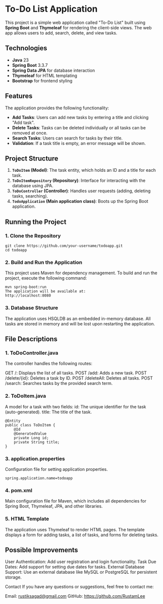 # To-Do List Application

This project is a simple web application called "To-Do List" built using **Spring Boot** and **Thymeleaf** for rendering the client-side views. The web app allows users to add, search, delete, and view tasks.

## Technologies

- **Java** 23
- **Spring Boot** 3.3.7
- **Spring Data JPA** for database interaction
- **Thymeleaf** for HTML templating
- **Bootstrap** for frontend styling

## Features

The application provides the following functionality:

- **Add Tasks**: Users can add new tasks by entering a title and clicking "Add task".
- **Delete Tasks**: Tasks can be deleted individually or all tasks can be removed at once.
- **Search Tasks**: Users can search for tasks by their title.
- **Validation**: If a task title is empty, an error message will be shown.

## Project Structure

1. **`ToDoItem` (Model)**: The task entity, which holds an ID and a title for each task.
2. **`ToDoItemRepository` (Repository)**: Interface for interacting with the database using JPA.
3. **`ToDoController` (Controller)**: Handles user requests (adding, deleting tasks, searching).
4. **`TodoApplication` (Main application class)**: Boots up the Spring Boot application.

## Running the Project

### 1. Clone the Repository

```
git clone https://github.com/your-username/todoapp.git
cd todoapp
```
### 2. Build and Run the Application
This project uses Maven for dependency management. To build and run the project, execute the following command:
```
mvn spring-boot:run
The application will be available at:
http://localhost:8080
```
### 3. Database Structure
The application uses HSQLDB as an embedded in-memory database. All tasks are stored in memory and will be lost upon restarting the application.

## File Descriptions
### 1. ToDoController.java
The controller handles the following routes:

GET /: Displays the list of all tasks.
POST /add: Adds a new task.
POST /delete/{id}: Deletes a task by ID.
POST /deleteAll: Deletes all tasks.
POST /search: Searches tasks by the provided search term.
### 2. ToDoItem.java
A model for a task with two fields:
id: The unique identifier for the task (auto-generated).
title: The title of the task.
```
@Entity
public class ToDoItem {
    @Id
    @GeneratedValue
    private Long id;
    private String title;
}
```
### 3. application.properties
Configuration file for setting application properties.
```
spring.application.name=todoapp
```
### 4. pom.xml
Main configuration file for Maven, which includes all dependencies for Spring Boot, Thymeleaf, JPA, and other libraries.

### 5. HTML Template
The application uses Thymeleaf to render HTML pages. The template displays a form for adding tasks, a list of tasks, and forms for deleting tasks.

## Possible Improvements
User Authentication: Add user registration and login functionality.
Task Due Dates: Add support for setting due dates for tasks.
External Database Support: Use an external database like MySQL or PostgreSQL for persistent storage.

Contact
If you have any questions or suggestions, feel free to contact me:

Email: rustiksagad@gmail.com
GitHub: https://github.com/RustamLee
